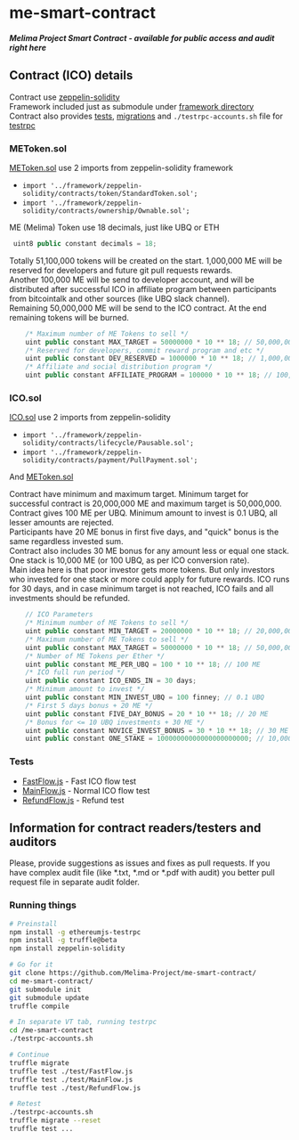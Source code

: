# me-smart-contract
##### Melima Project Smart Contract - available for public access and audit right here

## Contract (ICO) details
Contract use [zeppelin-solidity](https://github.com/OpenZeppelin/zeppelin-solidity)  
Framework included just as submodule under [framework directory](https://github.com/Melima-Project/me-smart-contract/tree/master/framework)  
Contract also provides [tests](https://github.com/Melima-Project/me-smart-contract/tree/master/test), [migrations](https://github.com/Melima-Project/me-smart-contract/tree/master/migrations) and `./testrpc-accounts.sh` file for [testrpc](https://github.com/ethereumjs/testrpc)  

### METoken.sol
[METoken.sol](https://github.com/Melima-Project/me-smart-contract/blob/master/contracts/METoken.sol) use 2 imports from zeppelin-solidity framework
- `import '../framework/zeppelin-solidity/contracts/token/StandardToken.sol';`
- `import '../framework/zeppelin-solidity/contracts/ownership/Ownable.sol';`

ME (Melima) Token use 18 decimals, just like UBQ or ETH

```javascript
 uint8 public constant decimals = 18;
```

Totally 51,100,000 tokens will be created on the start. 1,000,000 ME will be reserved for developers and future git pull requests rewards.  
Another 100,000 ME will be send to developer account, and will be distributed after successful ICO in affiliate program between participants from bitcointalk and other sources (like UBQ slack channel).  
Remaining 50,000,000 ME will be send to the ICO contract. At the end remaining tokens will be burned.

```javascript
    /* Maximum number of ME Tokens to sell */    
    uint public constant MAX_TARGET = 50000000 * 10 ** 18; // 50,000,000 ME    
    /* Reserved for developers, commit reward program and etc */    
    uint public constant DEV_RESERVED = 1000000 * 10 ** 18; // 1,000,000 ME    
    /* Affiliate and social distribution program */    
    uint public constant AFFILIATE_PROGRAM = 100000 * 10 ** 18; // 100,000 ME 
```
### ICO.sol
[ICO.sol](https://github.com/Melima-Project/me-smart-contract/blob/master/contracts/ICO.sol) use 2 imports from zeppelin-solidity
- `import '../framework/zeppelin-solidity/contracts/lifecycle/Pausable.sol';`
- `import '../framework/zeppelin-solidity/contracts/payment/PullPayment.sol';`

And [METoken.sol](https://github.com/Melima-Project/me-smart-contract/blob/master/contracts/METoken.sol)

Contract have minimum and maximum target. Minimum target for successful contract is 20,000,000 ME and maximum target is 50,000,000.
Contract gives 100 ME per UBQ. Minimum amount to invest is 0.1 UBQ, all lesser amounts are rejected.  
Participants have 20 ME bonus in first five days, and "quick" bonus is the same regardless invested sum.  
Contract also includes 30 ME bonus for any amount less or equal one stack. One stack is 10,000 ME (or 100 UBQ, as per ICO conversion rate).  
Main idea here is that poor investor gets more tokens. But only investors who invested for one stack or more could apply for future rewards.
ICO runs for 30 days, and in case minimum target is not reached, ICO fails and all investments should be refunded.

```javascript
    // ICO Parameters    
    /* Minimum number of ME Tokens to sell */   
    uint public constant MIN_TARGET = 20000000 * 10 ** 18; // 20,000,000 ME    
    /* Maximum number of ME Tokens to sell */    
    uint public constant MAX_TARGET = 50000000 * 10 ** 18; // 50,000,000 ME 
    /* Number of ME Tokens per Ether */    
    uint public constant ME_PER_UBQ = 100 * 10 ** 18; // 100 ME    
    /* ICO full run period */    
    uint public constant ICO_ENDS_IN = 30 days;   
    /* Minimum amount to invest */   
    uint public constant MIN_INVEST_UBQ = 100 finney; // 0.1 UBQ   
    /* First 5 days bonus + 20 ME */   
    uint public constant FIVE_DAY_BONUS = 20 * 10 ** 18; // 20 ME    
    /* Bonus for <= 10 UBQ investments + 30 ME */   
    uint public constant NOVICE_INVEST_BONUS = 30 * 10 ** 18; // 30 ME  
    uint public constant ONE_STAKE = 10000000000000000000000; // 10,000 ME
```
### Tests
- [FastFlow.js](https://github.com/Melima-Project/me-smart-contract/blob/master/test/FastFlow.js) - Fast ICO flow test
- [MainFlow.js](https://github.com/Melima-Project/me-smart-contract/blob/master/test/MainFlow.js) - Normal ICO flow test
- [RefundFlow.js](https://github.com/Melima-Project/me-smart-contract/blob/master/test/RefundFlow.js) - Refund test

## Information for contract readers/testers and auditors
Please, provide suggestions as issues and fixes as pull requests. If you have complex audit file (like *.txt, *.md or *.pdf with audit) you better pull request file in separate audit folder.

### Running things

```bash
# Preinstall
npm install -g ethereumjs-testrpc
npm install -g truffle@beta
npm install zeppelin-solidity

# Go for it
git clone https://github.com/Melima-Project/me-smart-contract/
cd me-smart-contract/
git submodule init
git submodule update
truffle compile

# In separate VT tab, running testrpc
cd /me-smart-contract
./testrpc-accounts.sh

# Continue
truffle migrate 
truffle test ./test/FastFlow.js
truffle test ./test/MainFlow.js
truffle test ./test/RefundFlow.js

# Retest
./testrpc-accounts.sh
truffle migrate --reset
truffle test ...
```


